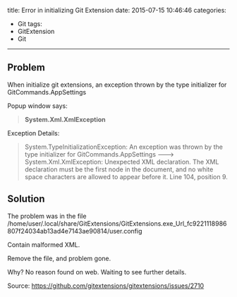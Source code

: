 title: Error in initializing Git Extension
date: 2015-07-15 10:46:46
categories:
- Git
tags:
- GitExtension
- Git
---

## Problem

When initialize git extensions, an exception thrown by the type initializer for GitCommands.AppSettings

Popup window says:

> __System.Xml.XmlException__

Exception Details:

> System.TypeInitializationException: An exception was thrown by the type initializer for GitCommands.AppSettings ---> System.Xml.XmlException: Unexpected XML declaration. The XML declaration must be the first node in the document, and no white space characters are allowed to appear before it. Line 104, position 9.

## Solution

The problem was in the file
/home/user/.local/share/GitExtensions/GitExtensions.exe_Url_fc9221118986807f24034ab13ad4e7143ae90814/user.config

Contain malformed XML.

Remove the file, and problem gone.

Why? No reason found on web. Waiting to see further details.

Source: <https://github.com/gitextensions/gitextensions/issues/2710>